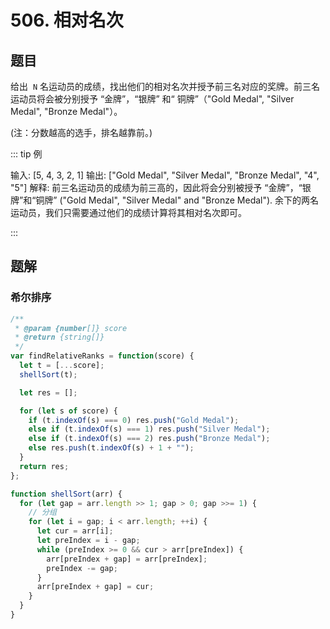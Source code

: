 # 506. 相对名次

## 题目

给出  `N` 名运动员的成绩，找出他们的相对名次并授予前三名对应的奖牌。前三名运动员将会被分别授予 “金牌”，“银牌” 和“ 铜牌”（"Gold Medal", "Silver Medal", "Bronze Medal"）。

(注：分数越高的选手，排名越靠前。)

::: tip 例

输入: [5, 4, 3, 2, 1]
输出: ["Gold Medal", "Silver Medal", "Bronze Medal", "4", "5"]
解释: 前三名运动员的成绩为前三高的，因此将会分别被授予 “金牌”，“银牌”和“铜牌” ("Gold Medal", "Silver Medal" and "Bronze Medal").
余下的两名运动员，我们只需要通过他们的成绩计算将其相对名次即可。

:::

## 题解

### 希尔排序

```js
/**
 * @param {number[]} score
 * @return {string[]}
 */
var findRelativeRanks = function(score) {
  let t = [...score];
  shellSort(t);

  let res = [];

  for (let s of score) {
    if (t.indexOf(s) === 0) res.push("Gold Medal");
    else if (t.indexOf(s) === 1) res.push("Silver Medal");
    else if (t.indexOf(s) === 2) res.push("Bronze Medal");
    else res.push(t.indexOf(s) + 1 + "");
  }
  return res;
};

function shellSort(arr) {
  for (let gap = arr.length >> 1; gap > 0; gap >>= 1) {
    // 分组
    for (let i = gap; i < arr.length; ++i) {
      let cur = arr[i];
      let preIndex = i - gap;
      while (preIndex >= 0 && cur > arr[preIndex]) {
        arr[preIndex + gap] = arr[preIndex];
        preIndex -= gap;
      }
      arr[preIndex + gap] = cur;
    }
  }
}
```
